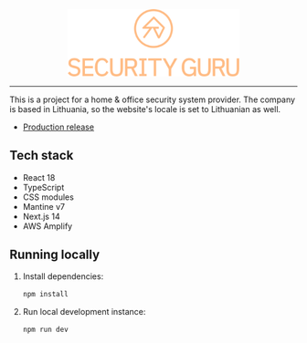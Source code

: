 <div align="center">
<p>
<img src="./assets/01_Logotipas/SVG/02_Logotipas/Logotipas_Oranzine.svg" alt="Security Guru logo" width="300" />
</p>
</div>

---

This is a project for a home & office security system provider. The company is based in Lithuania,
so the website's locale is set to Lithuanian as well.

- [Production release](https://www.securityguru.lt/)

## Tech stack

- React 18
- TypeScript
- CSS modules
- Mantine v7
- Next.js 14
- AWS Amplify

## Running locally

1. Install dependencies:

   ```sh
   npm install
   ```

2. Run local development instance:

   ```sh
   npm run dev
   ```
